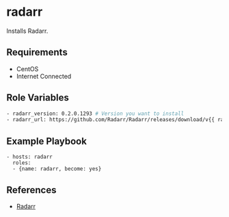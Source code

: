 radarr
=========

Installs Radarr.

Requirements
------------

* CentOS
* Internet Connected

Role Variables
--------------

```bash
- radarr_version: 0.2.0.1293 # Version you want to install
- radarr_url: https://github.com/Radarr/Radarr/releases/download/v{{ radarr_version }}/Radarr.develop.{{ radarr_version }}.linux.tar.gz
```

Example Playbook
----------------

```plain
- hosts: radarr
  roles:
  - {name: radarr, become: yes}
```

References
----------

* [Radarr](https://github.com/Radarr/Radarr/)
